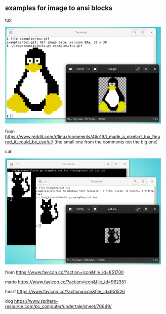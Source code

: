examples for image to ansi blocks
---------------------------------

tux

![screenshot](tux-demo.png)

from https://www.reddit.com/r/linux/comments/4tiu19/i_made_a_pixelart_tux_figured_it_could_be_useful/
(the small one from the comments not the big one)

cat

![cat demo](cat-demo.png)

from https://www.favicon.cc/?action=icon&file_id=851700

mario https://www.favicon.cc/?action=icon&file_id=962351

heart https://www.favicon.cc/?action=icon&file_id=951526

dog https://www.spriters-resource.com/pc_computer/undertale/sheet/76649/
